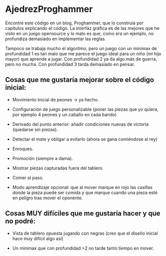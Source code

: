 # AjedrezProghammer

Encontré este código en un blog, Proghammer, que lo construía por capítulos explicando el código. La interfaz gráfica es de las mejores que he visto en un juego opensource y lo malo es que, como era un ejemplo, no profundiza demasiado en implementar las reglas.

Tampoco se trabaja mucho el algoritmo, pero un juego con un minimax de profundidad 1 es tan malo que me parece el juego ideal para un niño (mi hijo mayor) que aprende a jugar. Con profundidad 2 ya da algo más de guerra, pero no mucha. Con profundidad 3 tarda demasiado en pensar.

## Cosas que me gustaría mejorar sobre el código inicial:

- Movimiento inicial de peones -> ya hecho.

- Configuración de juego personalizable (poner las piezas que yo quiera, por ejemplo 4 peones y un caballo en cada bando)

- Derivado del punto anterior: añadir condiciones nuevas de victoria (quedarse sin piezas).

- Detectar el mate y obligar a evitarlo (ahora se gana comiéndose al rey)

- Enroques.

- Promoción (siempre a dama).

- Mostrar piezas capturadas fuera del tablero.

- Comer al paso.

- Modo aprendizaje opcional: que al mover marque en rojo las casillas donde la pieza puede ser comida y que marque cuando una pieza esté en peligro tras mover el oponente.

## Cosas MUY difíciles que me gustaría hacer y que no podré:

- Vista de tablero opuesta jugando con negras (creo que el diseño inicial hace muy difícil algo así)

- Un minimax que con profundidad >2 no tarde tanto tiempo en mover.